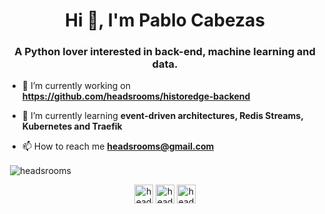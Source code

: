 <h1 align="center">Hi 👋, I'm Pablo Cabezas</h1>
<h3 align="center">A Python lover interested in back-end, machine learning and data.</h3>

- 🔭 I’m currently working on **https://github.com/headsrooms/historedge-backend**

- 🌱 I’m currently learning **event-driven architectures, Redis Streams, Kubernetes and Traefik**

- 📫 How to reach me **headsrooms@gmail.com**

<p>&nbsp;<img align="center" src="https://github-readme-stats.vercel.app/api?username=headsrooms&show_icons=true" alt="headsrooms" /></p>

<p align="center">
<a href="https://twitter.com/headsrooms" target="blank"><img align="center" src="https://cdn.jsdelivr.net/npm/simple-icons@3.0.1/icons/twitter.svg" alt="headsrooms" height="30" width="30" /></a>
<a href="https://linkedin.com/in/headsrooms" target="blank"><img align="center" src="https://cdn.jsdelivr.net/npm/simple-icons@3.0.1/icons/linkedin.svg" alt="headsrooms" height="30" width="30" /></a>
 <a href="https://t.me/headsrooms" target="blank"><img align="center" src="https://cdn.jsdelivr.net/npm/simple-icons@3.0.1/icons/telegram.svg" alt="headsrooms" height="30" width="30" /></a>
</p>
